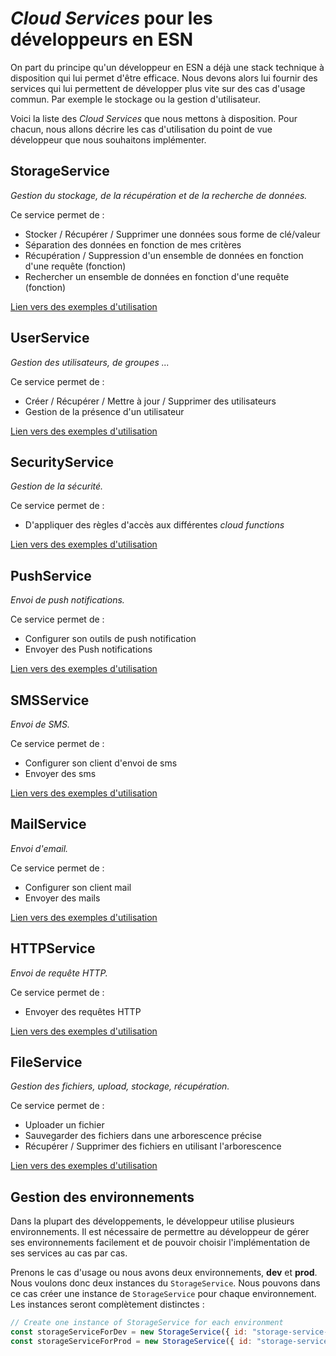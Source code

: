 # _Cloud Services_ pour les développeurs en ESN

On part du principe qu'un développeur en ESN a déjà une stack technique à disposition qui lui permet d'être efficace. Nous devons alors lui fournir des services qui lui permettent de développer plus vite sur des cas d'usage commun. Par exemple le stockage ou la gestion d'utilisateur.

Voici la liste des _Cloud Services_ que nous mettons à disposition. 
Pour chacun, nous allons décrire les cas d'utilisation du point de vue développeur que nous souhaitons implémenter.

## StorageService
_Gestion du stockage, de la récupération et de la recherche de données._

Ce service permet de :
- Stocker / Récupérer / Supprimer une données sous forme de clé/valeur
- Séparation des données en fonction de mes critères
- Récupération / Suppression d'un ensemble de données en fonction d'une requête (fonction)
- Rechercher un ensemble de données en fonction d'une requête (fonction)

[Lien vers des exemples d'utilisation](./utilisation-storage.md)


## UserService
_Gestion des utilisateurs, de groupes ..._

Ce service permet de :
- Créer / Récupérer / Mettre à jour / Supprimer des utilisateurs
- Gestion de la présence d'un utilisateur

[Lien vers des exemples d'utilisation](./utilisation-users.md)

## SecurityService
_Gestion de la sécurité._

Ce service permet de :
- D'appliquer des règles d'accès aux différentes _cloud functions_

[Lien vers des exemples d'utilisation](./utilisation-security.md)

## PushService
_Envoi de push notifications._

Ce service permet de :
- Configurer son outils de push notification
- Envoyer des Push notifications

[Lien vers des exemples d'utilisation](./utilisation-push.md)

## SMSService
_Envoi de SMS._

Ce service permet de :
- Configurer son client d'envoi de sms
- Envoyer des sms

[Lien vers des exemples d'utilisation](./utilisation-sms.md)

## MailService
_Envoi d'email._

Ce service permet de :
- Configurer son client mail
- Envoyer des mails

[Lien vers des exemples d'utilisation](./utilisation-mail.md)

## HTTPService
_Envoi de requête HTTP._

Ce service permet de :
- Envoyer des requêtes HTTP

[Lien vers des exemples d'utilisation](./utilisation-http.md)

## FileService
_Gestion des fichiers, upload, stockage, récupération._

Ce service permet de :
- Uploader un fichier
- Sauvegarder des fichiers dans une arborescence précise
- Récupérer / Supprimer des fichiers en utilisant l'arborescence

[Lien vers des exemples d'utilisation](./utilisation-file.md)


## Gestion des environnements

Dans la plupart des développements, le développeur utilise plusieurs environnements.
Il est nécessaire de permettre au développeur de gérer ses environnements facilement et de pouvoir choisir l'implémentation de ses services au cas par cas.

Prenons le cas d'usage ou nous avons deux environnements, **dev** et **prod**. Nous voulons donc deux instances du `StorageService`.
Nous pouvons dans ce cas créer une instance de `StorageService` pour chaque environnement. Les instances seront complètement distinctes :

```javascript
// Create one instance of StorageService for each environment
const storageServiceForDev = new StorageService({ id: "storage-service-for-dev"});
const storageServiceForProd = new StorageService({ id: "storage-service-for-prod"});
```